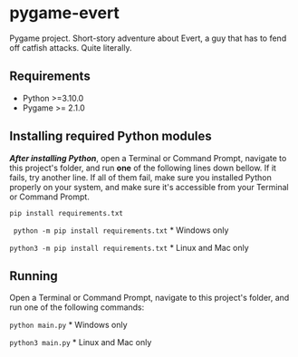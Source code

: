 # pygame-evert
Pygame project. Short-story adventure about Evert, a guy that has to fend off catfish attacks. Quite literally.

## Requirements
- Python >=3.10.0
- Pygame >= 2.1.0

## Installing required Python modules

***After installing Python***, open a Terminal or Command Prompt, navigate to this project's folder, and run **one** of the following lines down bellow. If it fails, try another line. If all of them fail, make sure you installed Python properly on your system, and make sure it's accessible from your Terminal or Command Prompt.

`pip install requirements.txt`

` python -m pip install requirements.txt` \* Windows only

`python3 -m pip install requirements.txt` * Linux and Mac only

## Running

Open a Terminal or Command Prompt, navigate to this project's folder, and run one of the following commands:

`python main.py` \* Windows only

`python3 main.py` * Linux and Mac only
